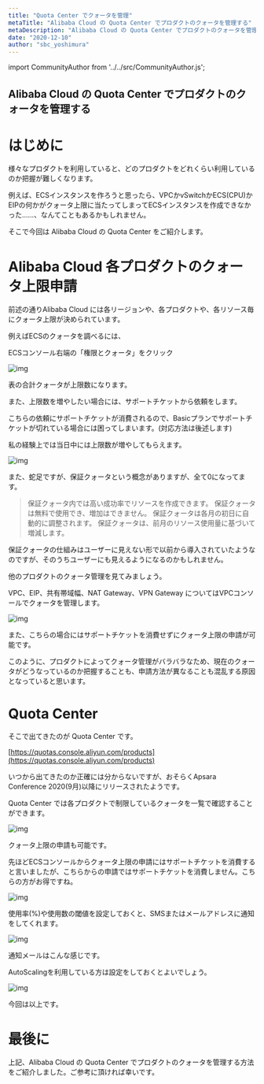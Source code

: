 ```yaml
---
title: "Quota Center でクォータを管理"
metaTitle: "Alibaba Cloud の Quota Center でプロダクトのクォータを管理する"
metaDescription: "Alibaba Cloud の Quota Center でプロダクトのクォータを管理する"
date: "2020-12-10"
author: "sbc_yoshimura"
---
```


import CommunityAuthor from '../../src/CommunityAuthor.js';

## Alibaba Cloud の Quota Center でプロダクトのクォータを管理する

# はじめに

様々なプロダクトを利用していると、どのプロダクトをどれくらい利用しているのか把握が難しくなります。

例えば、ECSインスタンスを作ろうと思ったら、VPCかvSwitchかECS(CPU)かEIPの何かがクォータ上限に当たってしまってECSインスタンスを作成できなかった……、なんてこともあるかもしれません。

そこで今回は Alibaba Cloud の Quota Center をご紹介します。

# Alibaba Cloud 各プロダクトのクォータ上限申請

前述の通りAlibaba Cloud には各リージョンや、各プロダクトや、各リソース毎にクォータ上限が決められています。

例えばECSのクォータを調べるには、

ECSコンソール右端の「権限とクォータ」をクリック

![img](https://raw.githubusercontent.com/sbcloud/help/master/content/usecase-computing/computing_images_26006613663231500/20210106184758.png "img")    


表の合計クォータが上限数になります。

また、上限数を増やしたい場合には、サポートチケットから依頼をします。

こちらの依頼にサポートチケットが消費されるので、Basicプランでサポートチケットが切れている場合には困ってしまいます。(対応方法は後述します)

私の経験上では当日中には上限数が増やしてもらえます。

![img](https://raw.githubusercontent.com/sbcloud/help/master/content/usecase-computing/computing_images_26006613663231500/20201210191612.png "img")    


また、蛇足ですが、保証クォータという概念がありますが、全て0になってます。

> 保証クォータ内では高い成功率でリソースを作成できます。 保証クォータは無料で使用でき、増加はできません。 保証クォータは各月の初日に自動的に調整されます。 保証クォータは、前月のリソース使用量に基づいて増減します。

保証クォータの仕組みはユーザーに見えない形で以前から導入されていたようなのですが、そのうちユーザーにも見えるようになるのかもしれません。

他のプロダクトのクォータ管理を見てみましょう。

VPC、EIP、共有帯域幅、NAT Gateway、VPN Gateway についてはVPCコンソールでクォータを管理します。

![img](https://raw.githubusercontent.com/sbcloud/help/master/content/usecase-computing/computing_images_26006613663231500/20210106185036.png "img")    


また、こちらの場合にはサポートチケットを消費せずにクォータ上限の申請が可能です。

このように、プロダクトによってクォータ管理がバラバラなため、現在のクォータがどうなっているのか把握することも、申請方法が異なることも混乱する原因となっていると思います。

# Quota Center 

そこで出てきたのが Quota Center です。

[https://quotas.console.aliyun.com/products](https://quotas.console.aliyun.com/products)

いつから出てきたのか正確には分からないですが、おそらくApsara Conference 2020(9月)以降にリリースされたようです。

Quota Center では各プロダクトで制限しているクォータを一覧で確認することができます。

![img](https://raw.githubusercontent.com/sbcloud/help/master/content/usecase-computing/computing_images_26006613663231500/20210106185221.png "img")    


クォータ上限の申請も可能です。

先ほどECSコンソールからクォータ上限の申請にはサポートチケットを消費すると言いましたが、こちらからの申請ではサポートチケットを消費しません。こちらの方がお得ですね。 

![img](https://raw.githubusercontent.com/sbcloud/help/master/content/usecase-computing/computing_images_26006613663231500/20210106185432.png "img")    


使用率(%)や使用数の閾値を設定しておくと、SMSまたはメールアドレスに通知をしてくれます。

![img](https://raw.githubusercontent.com/sbcloud/help/master/content/usecase-computing/computing_images_26006613663231500/20210106185602.png "img")    


通知メールはこんな感じです。

AutoScalingを利用している方は設定をしておくとよいでしょう。 

![img](https://raw.githubusercontent.com/sbcloud/help/master/content/usecase-computing/computing_images_26006613663231500/20210106185707.png "img")    


今回は以上です。


# 最後に

上記、Alibaba Cloud の Quota Center でプロダクトのクォータを管理する方法をご紹介しました。ご参考に頂ければ幸いです。    


<CommunityAuthor 
    author="吉村 真輝"
    self_introduction = "Alibaba Cloud プロフェッショナルエンジニア。中国ｘクラウドが得意。趣味は日本語ラップのDJ。"
    imageUrl="https://raw.githubusercontent.com/sbcloud/help/master/src/components/images/yoshimura_pic.jpeg"
    githubUrl="https://github.com/masaki-coba"
/>


